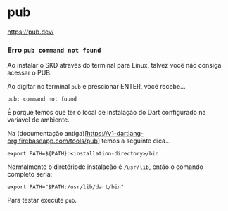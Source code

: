 # pub

https://pub.dev/


### Erro `pub command not found`

Ao instalar o SKD através do terminal para Linux, talvez você não consiga acessar o PUB.

Ao digitar no terminal `pub` e prescionar ENTER, você recebe...

    pub: command not found

É porque temos que ter o local de instalação do Dart configurado na variável de ambiente.

Na (documentação antiga)[https://v1-dartlang-org.firebaseapp.com/tools/pub] temos a seguinte dica...

    export PATH=${PATH}:<installation-directory>/bin

Normalmente o diretóriode instalação é `/usr/lib`, então o comando completo seria:

    export PATH="$PATH:/usr/lib/dart/bin"

Para testar  execute `pub`.